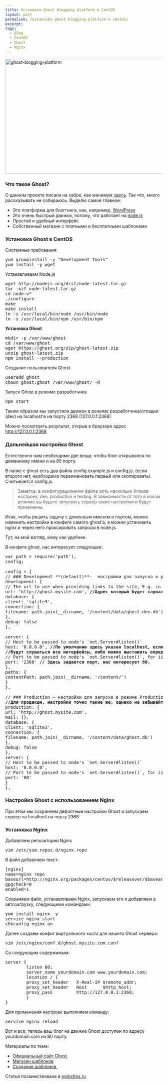 ```yaml
---
title: Установка Ghost blogging platform в CentOS
layout: post
permalink: /ustanovka-ghost-blogging-platform-v-centos/
excerpt:
tags:
  - Blog
  - CentOS
  - Ghost
  - Nginx
---
```

<a href="http://res.cloudinary.com/doam-ru/image/upload/v1409069989/ghost-blogging-platform_abzrkg.jpg" rel="lightbox[789]" title="ghost-blogging-platform"><img class="aligncenter wp-image-802" src="http://res.cloudinary.com/doam-ru/image/upload/v1409069989/ghost-blogging-platform_abzrkg.jpg" alt="ghost-blogging-platform" width="694" height="366" /></a>

### Что такое Ghost?

О данном проекте писали на хабре, как минимум [здесь][1]. Так что, много рассказывать не собираюсь. Выделю самое главное:

  * Это платформа для блоггинга, как, например, <a href="http://wordpress.org" target="_blank">WordPress</a>
  * Это очень быстрый движок, потому, что работает на <a href="http://nodejs.org/" target="_blank">node.js</a>
  * Простой и удобный интерфейс
  * Собственный магазин с платными и бесплатными шаблонами

<!--more-->

### Установка Ghost в CentOS

Системные требования:

<pre>yum groupinstall -y "Development Tools"
yum install -y wget
</pre>

Устанавливаем Node.js

<pre>wget http://nodejs.org/dist/node-latest.tar.gz
tar -xzf node-latest.tar.gz
cd node-v*
./configure 
make 
make install
ln -s /usr/local/bin/node /usr/bin/node
ln -s /usr/local/bin/npm /usr/bin/npm</pre>

**Установка Ghost**

<pre>mkdir -p /var/www/ghost
cd /var/www/ghost
wget https://ghost.org/zip/ghost-latest.zip 
unzip ghost-latest.zip  
npm install --production</pre>

Создание пользователя Ghost

<pre>useradd ghost
chown ghost:ghost /var/www/ghost/ -R</pre>

Запуск Ghost в режиме разработчика

<pre>npm start</pre>

Таким образом мы запустили движок в режиме разработчика/отладки (dev) на localhost’е на порту 2368 (127.0.0.1:2368)

Можно посмотреть результат, открыв в браузере адрес <http://127.0.0.1:2368>

### Дальнейшая настройка Ghost

Естественно нам необходимо две вещи, чтобы блог открывался по доменному имени и на 80 порту.

В папке с ghost есть два файла config.example.js и config.js. (если второго нет, необходимо переименовать первый или скопировать). Считывается config.js.

> Заметка: в конфигурационном файле есть несколько блоков настроек, dev, production и testing. В зависимости от того в каком режиме вы будете запускать сервер такие настройки и будут применены.

Итак, чтобы решить задачу с доменным именем и портом, можно изменить настройки в конфиге самого ghost’а, а можно установить nginx и через него проксировать запросы в node.js.

Тут, на мой взгляд, кому как удобнее.

В конфиге ghost, нас интересует следующее:

<pre>var path = require('path'),
config;

config = {
// ### Development **(default)**-  настройки для запуска в режиме DEV
development: {
// The url to use when providing links to the site, E.g. in RSS and email.
url: 'http://ghost.mysite.com', <strong>//Адрес который будет слушать встроенный веб-сервер</strong>
database: {
client: 'sqlite3',
connection: {
filename: path.join(__dirname, '/content/data/ghost-dev.db')
},
debug: false
},

server: {
// Host to be passed to node's `net.Server#listen()`
host: '0.0.0.0', <strong>//По умолчанию здесь указан </strong><strong>localhost</strong><strong>, если поставить 0.0.0.0</strong>
<strong>//будут слушаться все интерфейсы, либо можно выставить определенный.</strong>
// Port to be passed to node's `net.Server#listen()`, for iisnode set this to `process.env.PORT`
port: '2368' <strong>// Здесь задается порт, нас интересует 80.</strong>
},
paths: {
contentPath: path.join(__dirname, '/content/')
}
},

// ### Production – настройки для запуска в режиме Production
<strong>//Для продакшн, настройки точно такие же, однако не забывайте их поменять</strong>
production: {
url: 'http://ghost.mysite.com',
mail: {},
database: {
client: 'sqlite3',
connection: {
filename: path.join(__dirname, '/content/data/ghost.db')
},
debug: false
},
server: {
// Host to be passed to node's `net.Server#listen()`
host: '0.0.0.0',
// Port to be passed to node's `net.Server#listen()`, for iisnode set this to `process.env.PORT`
port: '80'
}
},</pre>

### Настройка Ghost с использованием Nginx

При этом мы сохраняем дефолтные настройки Ghost и запускаем сервер на localhost на порту 2368.

### Установка Nginx

Добавляем репозиторий Nginx

<pre>vim /etc/yum.repos.d/nginx.repo</pre>

В файл добавляем текст:

<pre>[nginx]
name=nginx repo
baseurl=http://nginx.org/packages/centos/$releasever/$basearch/
gpgcheck=0
enabled=1</pre>

Сохраняем файл, устанавливаем Nginx, запускаем его и добавляем в автозагрузку, следующими командами:

<pre>yum install nginx -y
service nginx start
chkconfig nginx on</pre>

Далее создаем конфиг виртуального хоста для нашего Ghost сервера:

<pre>vim /etc/nginx/conf.d/ghost.mysite.com.conf</pre>

Со следующим содержимым:

<pre>server {
        listen 80;
        server_name yourdomain.com www.yourdomain.com;
        location / {
        proxy_set_header   X-Real-IP $remote_addr;
        proxy_set_header   Host      $http_host;
        proxy_pass         http://127.0.0.1:2368;
        }
}
</pre>

Для применения настроек выполняем команду:

<pre>service nginx reload</pre>

Вот и все, теперь ваш блог на движке Ghost доступен по адресу yourdomain.com на 80 порту.

Материалы по теме:

  * <a href="https://ghost.org/" target="_blank">Официальный сайт Ghost </a>
  * <a href="http://marketplace.ghost.org/" target="_blank">Магазин шаблонов</a>
  * <a href="https://github.com/polygonix/GhostBacker" target="_blank">Создание шаблонов </a>

Статья позаимствована в <a href="http://www.nginxtips.ru/ustanovka-ghost-blogging-platform-v-centos/" target="_blank">nginxtips.ru</a>

 [1]: http://habrahabr.ru/post/197546/

